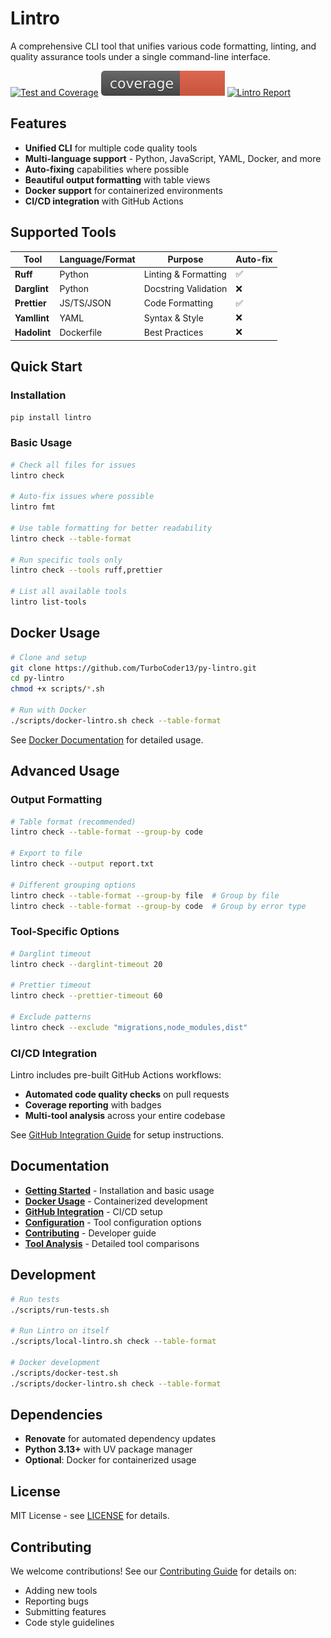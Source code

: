 # Lintro

A comprehensive CLI tool that unifies various code formatting, linting, and quality assurance tools under a single command-line interface.

[![Test and Coverage](https://github.com/TurboCoder13/py-lintro/actions/workflows/test-coverage.yml/badge.svg)](https://github.com/TurboCoder13/py-lintro/actions/workflows/test-coverage.yml)
[![Coverage](https://raw.githubusercontent.com/TurboCoder13/py-lintro/main/coverage-badge.svg)](https://github.com/TurboCoder13/py-lintro/actions/workflows/test-coverage.yml)
[![Lintro Report](https://github.com/TurboCoder13/py-lintro/actions/workflows/lintro-report.yml/badge.svg)](https://github.com/TurboCoder13/py-lintro/actions/workflows/lintro-report.yml)

## Features

- **Unified CLI** for multiple code quality tools
- **Multi-language support** - Python, JavaScript, YAML, Docker, and more
- **Auto-fixing** capabilities where possible
- **Beautiful output formatting** with table views
- **Docker support** for containerized environments
- **CI/CD integration** with GitHub Actions

## Supported Tools

| Tool         | Language/Format | Purpose              | Auto-fix |
| ------------ | --------------- | -------------------- | -------- |
| **Ruff**     | Python          | Linting & Formatting | ✅       |
| **Darglint** | Python          | Docstring Validation | ❌       |
| **Prettier** | JS/TS/JSON      | Code Formatting      | ✅       |
| **Yamllint** | YAML            | Syntax & Style       | ❌       |
| **Hadolint** | Dockerfile      | Best Practices       | ❌       |

## Quick Start

### Installation

```bash
pip install lintro
```

### Basic Usage

```bash
# Check all files for issues
lintro check

# Auto-fix issues where possible
lintro fmt

# Use table formatting for better readability
lintro check --table-format

# Run specific tools only
lintro check --tools ruff,prettier

# List all available tools
lintro list-tools
```

## Docker Usage

```bash
# Clone and setup
git clone https://github.com/TurboCoder13/py-lintro.git
cd py-lintro
chmod +x scripts/*.sh

# Run with Docker
./scripts/docker-lintro.sh check --table-format
```

See [Docker Documentation](docs/docker.md) for detailed usage.

## Advanced Usage

### Output Formatting

```bash
# Table format (recommended)
lintro check --table-format --group-by code

# Export to file
lintro check --output report.txt

# Different grouping options
lintro check --table-format --group-by file  # Group by file
lintro check --table-format --group-by code  # Group by error type
```

### Tool-Specific Options

```bash
# Darglint timeout
lintro check --darglint-timeout 20

# Prettier timeout
lintro check --prettier-timeout 60

# Exclude patterns
lintro check --exclude "migrations,node_modules,dist"
```

### CI/CD Integration

Lintro includes pre-built GitHub Actions workflows:

- **Automated code quality checks** on pull requests
- **Coverage reporting** with badges
- **Multi-tool analysis** across your entire codebase

See [GitHub Integration Guide](docs/github-integration.md) for setup instructions.

## Documentation

- **[Getting Started](docs/getting-started.md)** - Installation and basic usage
- **[Docker Usage](docs/docker.md)** - Containerized development
- **[GitHub Integration](docs/github-integration.md)** - CI/CD setup
- **[Configuration](docs/configuration.md)** - Tool configuration options
- **[Contributing](docs/contributing.md)** - Developer guide
- **[Tool Analysis](docs/tool-analysis/)** - Detailed tool comparisons

## Development

```bash
# Run tests
./scripts/run-tests.sh

# Run Lintro on itself
./scripts/local-lintro.sh check --table-format

# Docker development
./scripts/docker-test.sh
./scripts/docker-lintro.sh check --table-format
```

## Dependencies

- **Renovate** for automated dependency updates
- **Python 3.13+** with UV package manager
- **Optional**: Docker for containerized usage

## License

MIT License - see [LICENSE](LICENSE) for details.

## Contributing

We welcome contributions! See our [Contributing Guide](docs/contributing.md) for details on:

- Adding new tools
- Reporting bugs
- Submitting features
- Code style guidelines
